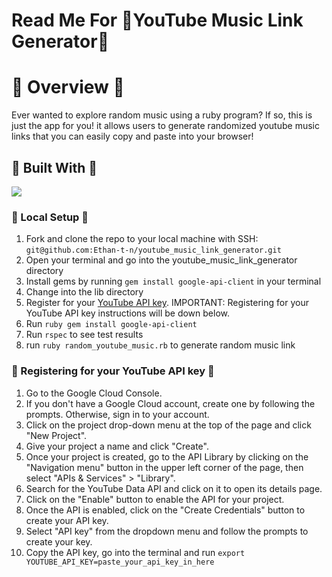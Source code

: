 # Read Me For 🎵YouTube Music Link Generator🎵

# 🎵 Overview 🎵
Ever wanted to explore random music using a ruby program? If so, this is just the app for you! it allows users to generate randomized youtube music links that you can easily copy and paste into your browser!

## 🎵 Built With 🎵
[<img src="https://img.shields.io/badge/Ruby-CC342D?style=for-the-badge&logo=ruby&logoColor=white"/>](https://www.ruby-lang.org/en/) <br>

### 🎵 Local Setup 🎵
1. Fork and clone the repo to your local machine with SSH: `git@github.com:Ethan-t-n/youtube_music_link_generator.git`
2. Open your terminal and go into the youtube_music_link_generator directory 
3. Install gems by running `gem install google-api-client` in your terminal
4. Change into the lib directory
5. Register for your [YouTube API key](console.cloud.google.com). IMPORTANT: Registering for your YouTube API key instructions will be down below. 
6. Run `ruby gem install google-api-client`
7. Run `rspec` to see test results
8. run `ruby random_youtube_music.rb` to generate random music link

### 🎵 Registering for your YouTube API key 🎵
1. Go to the Google Cloud Console.
2. If you don't have a Google Cloud account, create one by following the prompts. Otherwise, sign in to your account.
3. Click on the project drop-down menu at the top of the page and click "New Project".
4. Give your project a name and click "Create".
5. Once your project is created, go to the API Library by clicking on the "Navigation menu" button in the upper left corner of the page, then select "APIs & Services" > "Library".
6. Search for the YouTube Data API and click on it to open its details page.
7. Click on the "Enable" button to enable the API for your project.
8. Once the API is enabled, click on the "Create Credentials" button to create your API key.
9. Select "API key" from the dropdown menu and follow the prompts to create your key.
10. Copy the API key, go into the terminal and run `export YOUTUBE_API_KEY=paste_your_api_key_in_here` 
